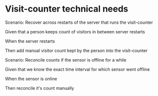 # Visit-counter technical needs

Scenario: Recover across restarts of the server
that runs the visit-counter

  Given that a person keeps count of visitors
  in between server restarts

  When the server restarts

  Then add manual visitor count kept by the person into
  the visit-counter

Scenario: Reconcile counts if the sensor is offline for a while

  Given that we know the exact time interval
  for which sensor went offline

  When the sensor is online

  Then reconcile it's count manually
